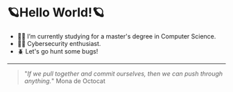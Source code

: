 # 🪐Hello World!🪐

- 👨‍💻 I’m currently studying for a master's degree in Computer Science.
- 🕵️‍♂️ Cybersecurity enthusiast.
- 🪲 Let's go hunt some bugs!

---
> "*If we pull together and commit ourselves, then we can push through anything.*" Mona de Octocat
